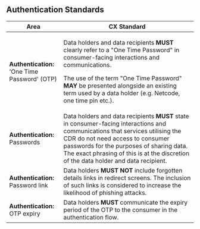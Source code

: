 ## Authentication Standards

|Area|CX Standard|
|-------------------|------------------------------|
|**Authentication:**<br>'One Time Password' (OTP)|<p>Data holders and data recipients **MUST** clearly refer to a "One Time Password" in consumer-facing interactions and communications.</p><p>The use of the term "One Time Password" **MAY** be presented alongside an existing term used by a data holder (e.g. Netcode, one time pin etc.).</p>|
|**Authentication:**<br >Passwords|Data holders and data recipients **MUST** state in consumer-facing interactions and communications that services utilising the CDR do not need access to consumer passwords for the purposes of sharing data. The exact phrasing of this is at the discretion of the data holder and data recipient.|
|**Authentication:**<br>Password link | Data holders **MUST NOT** include forgotten details links in redirect screens. The inclusion of such links is considered to increase the likelihood of phishing attacks.|
|**Authentication:**<br>OTP expiry|Data holders **MUST** communicate the expiry period of the OTP to the consumer in the authentication flow.|
